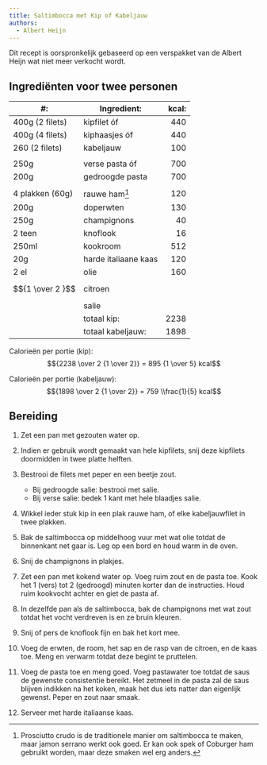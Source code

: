 ```yaml
---
title: Saltimbocca met Kip of Kabeljauw
authors:
  - Albert Heijn
---
```


Dit recept is oorspronkelijk gebaseerd op een verspakket van de Albert Heijn wat niet meer verkocht wordt.

## Ingrediënten voor twee personen

| #:                | Ingredient:          | kcal: |
| ----------------- | -------------------- | ----: |
| 400g (2 filets)   | kipfilet óf          |   440 |
| 400g (4 filets)   | kiphaasjes óf        |   440 |
| 260 (2 filets)    | kabeljauw            |   100 |
|                   |                      |       |
| 250g              | verse pasta óf       |   700 |
| 200g              | gedroogde pasta      |   700 |
|                   |                      |       |
| 4 plakken (60g)   | rauwe ham[^1]        |   120 |
| 200g              | doperwten            |   130 |
| 250g              | champignons          |    40 |
| 2 teen            | knoflook             |    16 |
| 250ml             | kookroom             |   512 |
| 20g               | harde italiaane kaas |   120 |
| 2 el              | olie                 |   160 |
| $${1 \over 2 }$$ | citroen              |       |
|                   | salie                |       |
|                   | totaal kip:          |  2238 |
|                   | totaal kabeljauw:    |  1898 |

[^1]: Prosciutto crudo is de traditionele manier om saltimbocca te maken, maar jamon serrano werkt ook goed. Er kan ook spek of Coburger ham gebruikt worden, maar deze smaken wel erg anders.

Calorieën per portie (kip): $${2238  \over 2 {1 \over 2}} = 895 {1 \over 5} kcal$$

Calorieën per portie (kabeljauw): $${1898 \over  2 {1 \over 2}} = 759 \\frac{1}{5} kcal$$

## Bereiding

1. Zet een pan met gezouten water op.

1. Indien er gebruik wordt gemaakt van hele kipfilets, snij deze kipfilets doormidden in twee platte helften.

1. Bestrooi de filets met peper en een beetje zout.

   - Bij gedroogde salie: bestrooi met salie.
   - Bij verse salie: bedek 1 kant met hele blaadjes salie.

1. Wikkel ieder stuk kip in een plak rauwe ham, of elke kabeljauwfilet in twee plakken.

1. Bak de saltimbocca op middelhoog vuur met wat olie totdat de binnenkant net gaar is. Leg op een bord en houd warm in de oven.

1. Snij de champignons in plakjes.

1. Zet een pan met kokend water op. Voeg ruim zout en de pasta toe. Kook het 1 (vers) tot 2 (gedroogd) minuten korter dan de instructies. Houd ruim kookvocht achter en giet de pasta af.

1. In dezelfde pan als de saltimbocca, bak de champignons met wat zout totdat het vocht verdreven is en ze bruin kleuren.

1. Snij of pers de knoflook fijn en bak het kort mee.

1. Voeg de erwten, de room, het sap en de rasp van de citroen, en de kaas toe. Meng en verwarm totdat deze begint te pruttelen.

1. Voeg de pasta toe en meng goed. Voeg pastawater toe totdat de saus de gewenste consistentie bereikt. Het zetmeel in de pasta zal de saus blijven indikken na het koken, maak het dus iets natter dan eigenlijk gewenst. Peper en zout naar smaak.

1. Serveer met harde italiaanse kaas.
